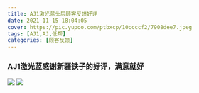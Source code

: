 ```yaml
---
title: AJ1激光蓝头层顾客反馈好评
date: 2021-11-15 18:04:05
cover: https://pic.yupoo.com/ptbxcp/10ccccf2/7908dee7.jpeg
tags: [AJ1,AJ,低帮]
categories: [顾客反馈]
---
```


### AJ1激光蓝感谢新疆铁子的好评，满意就好
![](https://pic.yupoo.com/ptbxcp/79ad545a/05015e47.jpeg)
![](https://pic.yupoo.com/ptbxcp/10ccccf2/7908dee7.jpeg)